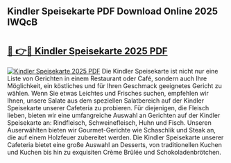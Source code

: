 ## Kindler Speisekarte PDF Download Online 2025 IWQcB

# <h2><a href="http://gc829m.nevu.top/?p=Kindler+Speisekarte">🔗 👉🔴 Kindler Speisekarte 2025 PDF</a></h2>

[![Kindler Speisekarte 2025 PDF](https://i.imgur.com/dBaPXMq.png)](http://gc829m.nevu.top/?p=Kindler+Speisekarte)
Die Kindler Speisekarte ist nicht nur eine Liste von Gerichten in einem Restaurant oder Café, sondern auch Ihre Möglichkeit, ein köstliches und für Ihren Geschmack geeignetes Gericht zu wählen. Wenn Sie etwas Leichtes und Frisches suchen, empfehlen wir Ihnen, unsere Salate aus dem speziellen Salatbereich auf der Kindler Speisekarte unserer Cafeteria zu probieren. Für diejenigen, die Fleisch lieben, bieten wir eine umfangreiche Auswahl an Gerichten auf der Kindler Speisekarte an: Rindfleisch, Schweinefleisch, Huhn und Fisch. Unseren Auserwählten bieten wir Gourmet-Gerichte wie Schaschlik und Steak an, die auf einem Holzfeuer zubereitet werden. Die Kindler Speisekarte unserer Cafeteria bietet eine große Auswahl an Desserts, von traditionellen Kuchen und Kuchen bis hin zu exquisiten Crème Brûlée und Schokoladenbrötchen.

